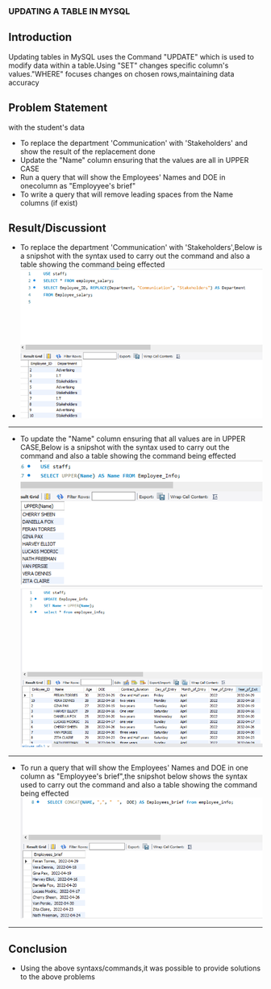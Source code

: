 ### UPDATING A TABLE IN MYSQL
## **Introduction**
Updating tables in MySQL uses the Command "UPDATE" which is used to modify data within a table.Using "SET" changes specific column's values."WHERE" focuses changes on chosen rows,maintaining data accuracy
## **Problem Statement**
with the student's data
- To replace the department 'Communication' with 'Stakeholders' and show the result of the replacement done
- Update the "Name" column ensuring that the values are all in UPPER CASE
- Run a query that will show the Employees' Names and DOE in onecolumn as "Employyee's brief"
- To write a query that will remove leading spaces from the Name columns (if exist)
## Result/Discussiont
- To replace the department 'Communication' with 'Stakeholders',Below is a snipshot with the syntax used to carry out the command and also a table showing the command being effected
- ![](SQL_TASK3A.PNG)
- ---
- To update the "Name" column ensuring that all values are in UPPER CASE,Below is a snipshot with the syntax used to carry out the command and also a table showing the command being effected
![](SQL_TASK3B.PNG)
![](SQL_TASK3B1.PNG)
---
- To run a query that will show the Employees' Names and DOE in one column as "Employyee's brief",the snipshot below shows the syntax used to carry out the command and also a table showing the command being effected
![](SQL_TASK3C.PNG)
---
## **Conclusion**
- Using the above syntaxs/commands,it was possible to provide solutions to the above problems
